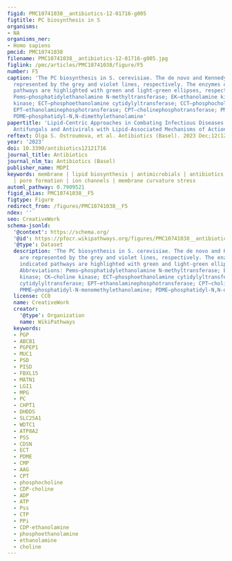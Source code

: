 ```yaml
---
figid: PMC10741038__antibiotics-12-01716-g005
figtitle: PC biosynthesis in S
organisms:
- NA
organisms_ner:
- Homo sapiens
pmcid: PMC10741038
filename: PMC10741038__antibiotics-12-01716-g005.jpg
figlink: /pmc/articles/PMC10741038/figure/F5
number: F5
caption: 'The PC biosynthesis in S. cerevisiae. The de novo and Kennedy pathways are
  represented by the grey and violet lines, respectively. The enzymes of the indicated
  pathways are highlighted with green and light-green ellipses, respectively. Abbreviations:
  Pems—phosphatidylethanolamine N-methyltransferase; EK—ethanolamine kinase; CK—choline
  kinase; ECT—phosphoethanolamine cytidylyltransferase; CCT—phosphocholine cytidylyltransferase;
  EPT—ethanolaminephosphotransferase; CPT—cholinephosphotransferase; PMME—phosphatidyl-N-monomethylethanolamine;
  PDME—phosphatidyl-N,N-dimethylethanolamine'
papertitle: 'Lipid-Centric Approaches in Combating Infectious Diseases: Antibacterials,
  Antifungals and Antivirals with Lipid-Associated Mechanisms of Action'
reftext: Olga S. Ostroumova, et al. Antibiotics (Basel). 2023 Dec;12(12).
year: '2023'
doi: 10.3390/antibiotics12121716
journal_title: Antibiotics
journal_nlm_ta: Antibiotics (Basel)
publisher_name: MDPI
keywords: membrane | lipid biosynthesis | antimicrobials | antibiotics | drug resistance
  | pore formation | ion channels | membrane curvature stress
automl_pathway: 0.7909521
figid_alias: PMC10741038__F5
figtype: Figure
redirect_from: /figures/PMC10741038__F5
ndex: ''
seo: CreativeWork
schema-jsonld:
  '@context': https://schema.org/
  '@id': https://pfocr.wikipathways.org/figures/PMC10741038__antibiotics-12-01716-g005.html
  '@type': Dataset
  description: 'The PC biosynthesis in S. cerevisiae. The de novo and Kennedy pathways
    are represented by the grey and violet lines, respectively. The enzymes of the
    indicated pathways are highlighted with green and light-green ellipses, respectively.
    Abbreviations: Pems—phosphatidylethanolamine N-methyltransferase; EK—ethanolamine
    kinase; CK—choline kinase; ECT—phosphoethanolamine cytidylyltransferase; CCT—phosphocholine
    cytidylyltransferase; EPT—ethanolaminephosphotransferase; CPT—cholinephosphotransferase;
    PMME—phosphatidyl-N-monomethylethanolamine; PDME—phosphatidyl-N,N-dimethylethanolamine'
  license: CC0
  name: CreativeWork
  creator:
    '@type': Organization
    name: WikiPathways
  keywords:
  - PGP
  - ABCB1
  - PGPEP1
  - MUC1
  - PSD
  - PISD
  - FBXL15
  - MATN1
  - LGI1
  - MPG
  - PC
  - CHPT1
  - DHDDS
  - SLC25A1
  - WDTC1
  - ATP8A2
  - PSS
  - CDSN
  - ECT
  - PDME
  - CMP
  - AAG
  - CPT
  - phosphocholine
  - CDP-choline
  - ADP
  - ATP
  - Pss
  - CTP
  - PPi
  - CDP-ethanolamine
  - phosphoethanolamine
  - ethanolamine
  - choline
---
```


